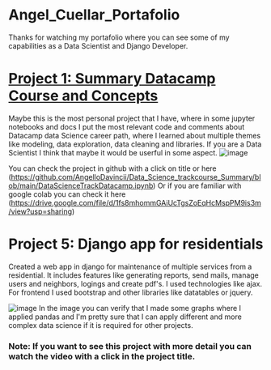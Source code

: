 # Angel_Cuellar_Portafolio
Thanks for watching my portafolio where you can see some of my capabilities as a Data Scientist and Django Developer. 

# [Project 1: Summary Datacamp Course and Concepts](https://github.com/AngelloDavincii/Data_Science_trackcourse_Summary/blob/main/DataScienceTrackDatacamp.ipynb)
Maybe this is the most personal project that I have, where in some jupyter notebooks and docs I put the most relevant
code and comments about Datacamp data Science career path, where I learned about multiple themes like modeling, data
exploration, data cleaning and libraries. If you are a Data Scientist I think that maybe it would be userful in some aspect.
![image](https://user-images.githubusercontent.com/53918848/112210758-b32df200-8be0-11eb-81f4-1643680e68a9.png)

You can check the project in github with a click on title or here (https://github.com/AngelloDavincii/Data_Science_trackcourse_Summary/blob/main/DataScienceTrackDatacamp.ipynb)
Or if you are familiar with google colab you can check it here (https://drive.google.com/file/d/1fs8mhommGAiUcTgsZoEqHcMspPM9is3m/view?usp=sharing)

# Project 5: Django app for residentials
Created a web app in django for maintenance of multiple services from a residential.
It includes features like generating reports, send mails, manage users and neighbors, logings and create pdf's.
I used technologies like ajax. For frontend I used bootstrap and other libraries like datatables or jquery.

![image](https://user-images.githubusercontent.com/53918848/112205902-f1c0ae00-8bda-11eb-8f98-68a7ad39be4c.png)
In the image you can verify that I made some graphs where I applied pandas and I'm pretty sure that I can apply different
and more complex data science if it is required for other projects.

### Note: If you want to see this project with more detail you can watch the video with a click in the project title.
